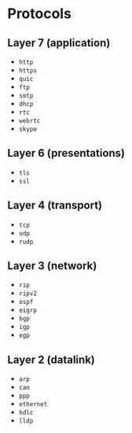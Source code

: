 # Protocols

## Layer 7 (application)

- ```http```
- ```https```
- ```quic```
- ```ftp```
- ```smtp```
- ```dhcp```
- ```rtc```
- ```webrtc```
- ```skype```

## Layer 6 (presentations)

- ```tls```
- ```ssl```

## Layer 4 (transport)

- ```tcp```
- ```udp```
- ```rudp```

## Layer 3 (network)

- ```rip```
- ```ripv2```
- ```ospf```
- ```eigrp```
- ```bgp```
- ```igp```
- ```egp```

## Layer 2 (datalink)

- ```arp```
- ```can```
- ```ppp```
- ```ethernet```
- ```hdlc```
- ```lldp```
